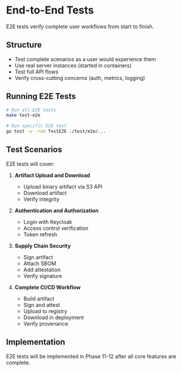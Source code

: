 # End-to-End Tests

E2E tests verify complete user workflows from start to finish.

## Structure

- Test complete scenarios as a user would experience them
- Use real server instances (started in containers)
- Test full API flows
- Verify cross-cutting concerns (auth, metrics, logging)

## Running E2E Tests

```bash
# Run all E2E tests
make test-e2e

# Run specific E2E test
go test -v -run TestE2E ./test/e2e/...
```

## Test Scenarios

E2E tests will cover:

1. **Artifact Upload and Download**
   - Upload binary artifact via S3 API
   - Download artifact
   - Verify integrity

2. **Authentication and Authorization**
   - Login with Keycloak
   - Access control verification
   - Token refresh

3. **Supply Chain Security**
   - Sign artifact
   - Attach SBOM
   - Add attestation
   - Verify signature

4. **Complete CI/CD Workflow**
   - Build artifact
   - Sign and attest
   - Upload to registry
   - Download in deployment
   - Verify provenance

## Implementation

E2E tests will be implemented in Phase 11-12 after all core features are complete.
